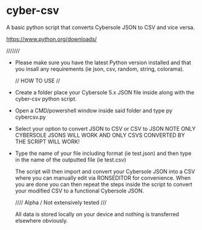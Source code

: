 # cyber-csv
A basic python script that converts Cybersole JSON to CSV and vice versa.

https://www.python.org/downloads/

///////

- Please make sure you have the latest Python version installed and that you insall any requirements (ie json, csv, random, string, colorama).

  // HOW TO USE //
  
- Create a folder place your Cybersole 5.x JSON file inside along with the cyber-csv python script.

- Open a CMD/powershell window inside said folder and type py cybercsv.py

- Select your option to convert JSON to CSV or CSV to JSON
  NOTE ONLY CYBERSOLE JSONS WILL WORK AND ONLY CSVS CONVERTED BY THE SCRIPT WILL WORK!

- Type the name of your file including format (ie test.json) and then type in the name of the outputted file (ie test.csv)

  The script will then import and convert your Cybersole JSON into a CSV where you can manually edit via RONSEDITOR for convenience. When you are done you can then repeat the steps inside the script to convert your modified CSV to a functional Cybersole JSON.

  //// Alpha / Not extensively tested ///

  All data is stored locally on your device and nothing is transferred elsewhere obviously.

